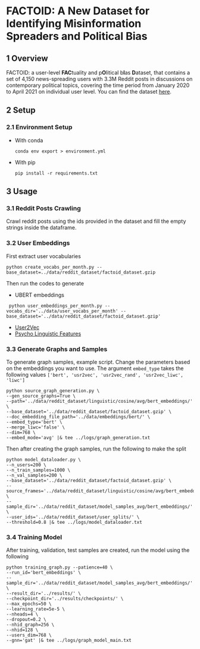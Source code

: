 # FACTOID: A New Dataset for Identifying Misinformation Spreaders and Political Bias

## 1 Overview

FACTOID: a user-level **FAC**tuality and p**O**litical b**I**as **D**ataset, that contains a set of 4,150 news-spreading users with 3.3M Reddit posts in discussions on contemporary political topics, covering the time period from January 2020 to April 2021 on individual user level. You can find the dataset [here](https://drive.google.com/drive/folders/1MB6zsrhNerZQlLFBdjJ8sDbvXa2NcELZ).

## 2 Setup

### 2.1 Environment Setup

* With conda
  
    ```conda env export > environment.yml```
* With pip

    ```pip install -r requirements.txt```

## 3 Usage

### 3.1 Reddit Posts Crawling

   Crawl reddit posts using the ids provided in the dataset and fill the empty strings inside the dataframe.  

### 3.2 User Embeddings

  First extract user vocabularies 

  ```
  python create_vocabs_per_month.py --base_dataset=../data/reddit_dataset/factoid_dataset.gzip
  ```

  Then run the codes to generate
          
   * UBERT embeddings

  ```
   python user_embeddings_per_month.py --vocabs_dir='../data/user_vocabs_per_month' --base_dataset='../data/reddit_dataset/factoid_dataset.gzip'
  ```

  * [User2Vec](https://github.com/samiroid/usr2vec)
  * [Psycho Linguistic Features](https://github.com/caisa-lab/FACTOID-dataset/tree/main/src/psycho_ling_embeddings)

### 3.3 Generate Graphs and Samples

  To generate graph samples, example script. Change the parameters based on the embeddings you want to use. The argument `embed_type`  takes the following values `['bert', 'usr2vec', 'usr2vec_rand', 'usr2vec_liwc', 'liwc']`

  ```
  python source_graph_generation.py \
  --gen_source_graphs=True \
  --path='../data/reddit_dataset/linguistic/cosine/avg/bert_embeddings/' \ 
  --base_dataset='../data/reddit_dataset/factoid_dataset.gzip' \
  --doc_embedding_file_path='../data/embeddings/bert/' \
  --embed_type='bert' \
  --merge_liwc='false' \
  --dim=768 \
  --embed_mode='avg' |& tee ../logs/graph_generation.txt
  ```

  Then after creating the graph samples, run the following to make the split

  ```
  python model_dataloader.py \
  --n_users=200 \
  --n_train_samples=1000 \
  --n_val_samples=200 \
  --base_dataset='../data/reddit_dataset/factoid_dataset.gzip' \
  --source_frames='../data/reddit_dataset/linguistic/cosine/avg/bert_embeddings/source' \
  --sample_dir='../data/reddit_dataset/model_samples_avg/bert_embeddings/' \
  --user_ids='../data/reddit_dataset/user_splits/' \
  --threshold=0.8 |& tee ../logs/model_dataloader.txt
  ```

### 3.4 Training Model

  After training, validation, test samples are created, run the model using the following

  ```
  python training_graph.py --patience=40 \
  --run_id='bert_embeddings' \
  --sample_dir='../data/reddit_dataset/model_samples_avg/bert_embeddings/'  \
  --result_dir='../results/' \
  --checkpoint_dir='../results/checkpoints/' \
  --max_epochs=50 \
  --learning_rate=5e-5 \
  --nheads=4 \
  --dropout=0.2 \
  --nhid_graph=256 \
  --nhid=128 \
  --users_dim=768 \
  --gnn='gat' |& tee ../logs/graph_model_main.txt
  ```
